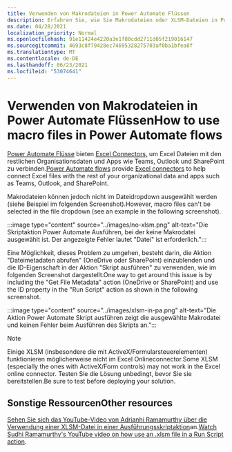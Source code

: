 ```yaml
---
title: Verwenden von Makrodateien in Power Automate Flüssen
description: Erfahren Sie, wie Sie Makrodateien oder XLSM-Dateien in Power Automate Flüssen verwenden.
ms.date: 04/28/2021
localization_priority: Normal
ms.openlocfilehash: 91e11424e4220a3e1f80cdd2711d05f219016147
ms.sourcegitcommit: 4693c8f79428ec74695328275703af0ba1bfea8f
ms.translationtype: MT
ms.contentlocale: de-DE
ms.lasthandoff: 06/23/2021
ms.locfileid: "53074641"
---
```

# <a name="how-to-use-macro-files-in-power-automate-flows"></a><span data-ttu-id="dc435-103">Verwenden von Makrodateien in Power Automate Flüssen</span><span class="sxs-lookup"><span data-stu-id="dc435-103">How to use macro files in Power Automate flows</span></span>

<span data-ttu-id="dc435-104">[Power Automate Flüsse](https://flow.microsoft.com/) bieten [Excel Connectors,](https://flow.microsoft.com/connectors/shared_excelonlinebusiness/excel-online-business/) um Excel Dateien mit den restlichen Organisationsdaten und Apps wie Teams, Outlook und SharePoint zu verbinden.</span><span class="sxs-lookup"><span data-stu-id="dc435-104">[Power Automate flows](https://flow.microsoft.com/) provide [Excel connectors](https://flow.microsoft.com/connectors/shared_excelonlinebusiness/excel-online-business/) to help connect Excel files with the rest of your organizational data and apps such as Teams, Outlook, and SharePoint.</span></span>

<span data-ttu-id="dc435-105">Makrodateien können jedoch nicht im Dateidropdown ausgewählt werden (siehe Beispiel im folgenden Screenshot).</span><span class="sxs-lookup"><span data-stu-id="dc435-105">However, macro files can't be selected in the file dropdown (see an example in the following screenshot).</span></span>

:::image type="content" source="../images/no-xlsm.png" alt-text="Die Skriptaktion Power Automate Ausführen, bei der keine Makrodatei ausgewählt ist. Der angezeigte Fehler lautet &quot;Datei&quot; ist erforderlich.":::

<span data-ttu-id="dc435-107">Eine Möglichkeit, dieses Problem zu umgehen, besteht darin, die Aktion "Dateimetadaten abrufen" (OneDrive oder SharePoint) einzublenden und die ID-Eigenschaft in der Aktion "Skript ausführen" zu verwenden, wie im folgenden Screenshot dargestellt.</span><span class="sxs-lookup"><span data-stu-id="dc435-107">One way to get around this issue is by including the "Get File Metadata" action (OneDrive or SharePoint) and use the ID property in the "Run Script" action as shown in the following screenshot.</span></span>

:::image type="content" source="../images/xlsm-in-pa.png" alt-text="Die Aktion Power Automate Skript ausführen zeigt die ausgewählte Makrodatei und keinen Fehler beim Ausführen des Skripts an.":::

> [!NOTE]
> <span data-ttu-id="dc435-109">Einige XLSM (insbesondere die mit ActiveX/Formularsteuerelementen) funktionieren möglicherweise nicht im Excel Onlineconnector.</span><span class="sxs-lookup"><span data-stu-id="dc435-109">Some XLSM (especially the ones with ActiveX/Form controls) may not work in the Excel online connector.</span></span> <span data-ttu-id="dc435-110">Testen Sie die Lösung unbedingt, bevor Sie sie bereitstellen.</span><span class="sxs-lookup"><span data-stu-id="dc435-110">Be sure to test before deploying your solution.</span></span>

## <a name="other-resources"></a><span data-ttu-id="dc435-111">Sonstige Ressourcen</span><span class="sxs-lookup"><span data-stu-id="dc435-111">Other resources</span></span>

<span data-ttu-id="dc435-112">[Sehen Sie sich das YouTube-Video von Adrianhi Ramamurthy über die Verwendung einer XLSM-Datei in einer Ausführungsskriptaktion](https://youtu.be/o-H9BbywJQQ)an.</span><span class="sxs-lookup"><span data-stu-id="dc435-112">[Watch Sudhi Ramamurthy's YouTube video on how use an .xlsm file in a Run Script action](https://youtu.be/o-H9BbywJQQ).</span></span>
